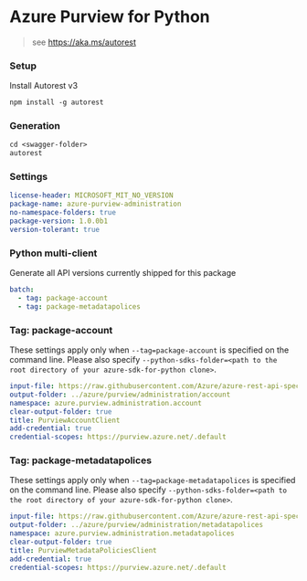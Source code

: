 # Azure Purview for Python

> see https://aka.ms/autorest

### Setup

Install Autorest v3

```ps
npm install -g autorest
```

### Generation

```ps
cd <swagger-folder>
autorest
```

### Settings

``` yaml
license-header: MICROSOFT_MIT_NO_VERSION
package-name: azure-purview-administration
no-namespace-folders: true
package-version: 1.0.0b1
version-tolerant: true
```

### Python multi-client

Generate all API versions currently shipped for this package

```yaml
batch:
  - tag: package-account
  - tag: package-metadatapolices
```

### Tag: package-account

These settings apply only when `--tag=package-account` is specified on the command line.
Please also specify `--python-sdks-folder=<path to the root directory of your azure-sdk-for-python clone>`.

``` yaml $(tag) == 'package-account'
input-file: https://raw.githubusercontent.com/Azure/azure-rest-api-specs/main/specification/purview/data-plane/Azure.Analytics.Purview.Account/preview/2019-11-01-preview/account.json
output-folder: ../azure/purview/administration/account
namespace: azure.purview.administration.account
clear-output-folder: true
title: PurviewAccountClient
add-credential: true
credential-scopes: https://purview.azure.net/.default
```

### Tag: package-metadatapolices

These settings apply only when `--tag=package-metadatapolices` is specified on the command line.
Please also specify `--python-sdks-folder=<path to the root directory of your azure-sdk-for-python clone>`.

``` yaml $(tag) == 'package-metadatapolices'
input-file: https://raw.githubusercontent.com/Azure/azure-rest-api-specs/47868932eb81378d95890594b596f09ce27b69e6/specification/purview/data-plane/Azure.Analytics.Purview.MetadataPolicies/preview/2021-07-01/purviewMetadataPolicy.json
output-folder: ../azure/purview/administration/metadatapolices
namespace: azure.purview.administration.metadatapolices
clear-output-folder: true
title: PurviewMetadataPoliciesClient
add-credential: true
credential-scopes: https://purview.azure.net/.default
```